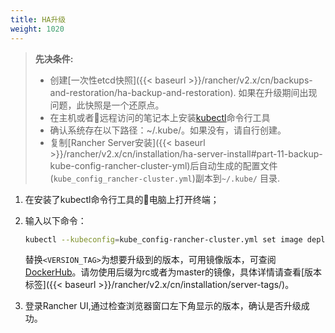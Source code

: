 ```yaml
---
title: HA升级
weight: 1020
---
```


>**先决条件:**
>
>- 创建[一次性etcd快照]({{< baseurl >}}/rancher/v2.x/cn/backups-and-restoration/ha-backup-and-restoration). 如果在升级期间出现问题，此快照是一个还原点。
>- 在主机或者远程访问的笔记本上安装[kubectl](https://kubernetes.io/docs/tasks/tools/install-kubectl/)命令行工具
>- 确认系统存在以下路径：~/.kube/。如果没有，请自行创建。
>- 复制[Rancher Server安装]({{< baseurl >}}/rancher/v2.x/cn/installation/ha-server-install#part-11-backup-kube-config-rancher-cluster-yml)后自动生成的配置文件(`kube_config_rancher-cluster.yml`)副本到`~/.kube/` 目录.

1. 在安装了kubectl命令行工具的电脑上打开终端；

2. 输入以下命令：

    ```bash
    kubectl --kubeconfig=kube_config-rancher-cluster.yml set image deployment/cattle cattle-server=rancher/rancher:<VERSION_TAG> -n cattle-system
    ```
    替换`<VERSION_TAG>`为想要升级到的版本，可用镜像版本，可查阅[DockerHub](https://hub.docker.com/r/rancher/rancher/tags/)。请勿使用后缀为rc或者为master的镜像，具体详情请查看[版本标签]({{< baseurl >}}/rancher/v2.x/cn/installation/server-tags/)。

3. 登录Rancher UI,通过检查浏览器窗口左下角显示的版本，确认是否升级成功。
